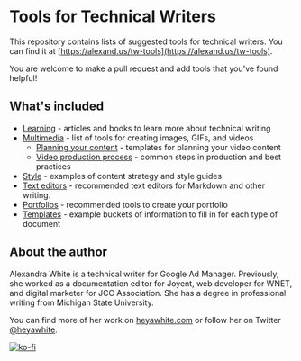 # Tools for Technical Writers

This repository contains lists of suggested tools for technical writers. You can find it at [https://alexand.us/tw-tools](https://alexand.us/tw-tools).

You are welcome to make a pull request and add tools that you've found helpful!

## What's included

+ [Learning](/learning/) - articles and books to learn more about technical writing
+ [Multimedia](/multimedia/) - list of tools for creating images, GIFs, and videos
   + [Planning your content](/multimedia/templates/) - templates for planning your video content
   + [Video production process](/multimedia/making-a-video.md) - common steps in production and best practices
+ [Style](/style/) - examples of content strategy and style guides
+ [Text editors](/text-editors/) - recommended text editors for Markdown and other writing.
+ [Portfolios](/portfolio/) - recommended tools to create your portfolio
+ [Templates](/templates/) - example buckets of information to fill in for each type of document

## About the author

Alexandra White is a technical writer for Google Ad Manager. Previously, she worked as a documentation editor for Joyent, web developer for WNET, and digital marketer for JCC Association. She has a degree in professional writing from Michigan State University.

You can find more of her work on [heyawhite.com](https://heyawhite.com) or follow her on Twitter [@heyawhite](https://twitter.com/heyawhite).

[![ko-fi](https://www.ko-fi.com/img/githubbutton_sm.svg)](https://ko-fi.com/A244AFZ)
